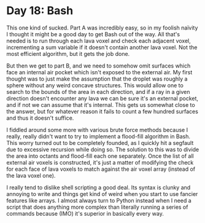 # Day 18: Bash

This one kind of sucked. Part A was incredibly easy, so in my foolish naïvity I thought it might be a good day to get
Bash out of the way. All that's needed is to run through each lava voxel and check each adjacent voxel, incrementing a
sum variable if it doesn't contain another lava voxel. Not the most efficient algorithm, but it gets the job done.

But then we get to part B, and we need to somehow omit surfaces which face an internal air pocket which isn't exposed to
the external air. My first thought was to just make the assumption that the droplet was roughly a sphere without any
weird concave structures. This would allow one to search to the bounds of the area in each direction, and if a ray
in a given direction doesn't encounter any lava we can be sure it's an external pocket, and if not we can assume that
it's internal. This gets us somewhat close to the answer, but for whatever reason it fails to count a few hundred
surfaces and thus it doesn't suffice.

I fiddled around some more with various brute force methods because I really, really didn't want to try to implement
a flood-fill algorithm in Bash. This worry turned out to be completely founded, as I quickly hit a segfault due to
excessive recursion while doing so. The solution to this was to divide the area into octants and flood-fill each one
separately. Once the list of all external air voxels is constructed, it's just a matter of modifying the check for each
face of lava voxels to match against the air voxel array (instead of the lava voxel one).

I really tend to dislike shell scripting a good deal. Its syntax is clunky and annoying to write and things get kind of
weird when you start to use fancier features like arrays. I almost always turn to Python instead when I need a script
that does anything more complex than literally running a series of commands because (IMO) it's superior in basically
every way.
